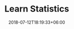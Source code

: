 ---
title: "Learn Statistics"
date: 2018-07-12T18:19:33+06:00
bgImage: /images/background/page-title.png
description : "This is meta description"
---